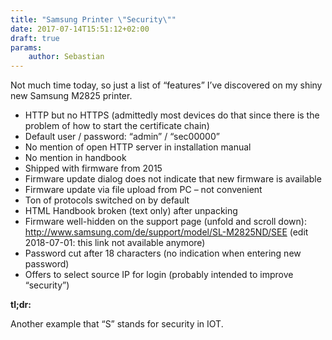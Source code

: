 ```yaml
---
title: "Samsung Printer \"Security\""
date: 2017-07-14T15:51:12+02:00
draft: true
params:
    author: Sebastian
---
```


Not much time today, so just a list of “features” I’ve discovered on my shiny new Samsung M2825 printer.
<!--more-->

* HTTP but no HTTPS (admittedly most devices do that since there is the problem of how to start the certificate chain)
* Default user / password: “admin” / “sec00000”
* No mention of open HTTP server in installation manual
* No mention in handbook
* Shipped with firmware from 2015
* Firmware update dialog does not indicate that new firmware is available
* Firmware update via file upload from PC – not convenient
* Ton of protocols switched on by default
* HTML Handbook broken (text only) after unpacking
* Firmware well-hidden on the support page (unfold and scroll down):
    http://www.samsung.com/de/support/model/SL-M2825ND/SEE
    (edit 2018-07-01: this link not available anymore)
* Password cut after 18 characters (no indication when entering new password)
* Offers to select source IP for login (probably intended to improve “security”)

**tl;dr:**

Another example that “S” stands for security in IOT.